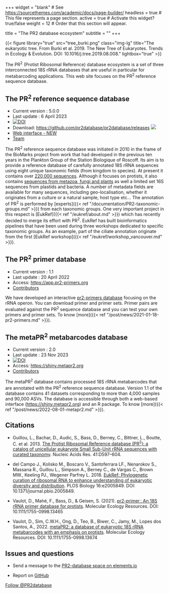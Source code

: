 +++
widget = "blank"  # See https://sourcethemes.com/academic/docs/page-builder/
headless = true  # This file represents a page section.
active = true  # Activate this widget? true/false
weight = 12  # Order that this section will appear.

title = "The PR2 database ecosystem"
subtitle = ""
+++

{{< figure library="true" src="tree_burki.png" class="img-lg" title="The eukaryotic tree. From Burki et al. 2019. The New Tree of Eukaryotes. Trends in Ecology & Evolution. DOI: 10.1016/j.tree.2019.08.008." lightbox="true" >}}

The PR<sup>2</sup> (Protist Ribosomal Reference) database ecosystem is a set of three interconnected 18S rRNA databases that are useful in particular for metabarcoding applications. This web site focuses on the PR<sup>2</sup> reference sequence database.

## The PR<sup>2</sup> reference sequence database

* Current version : 5.0.0  
* Last update : 6 April 2023  
* [![DOI](https://zenodo.org/badge/DOI/10.5281/zenodo.7805244.svg)](https://doi.org/10.5281/zenodo.7805244)
* Download: https://github.com/pr2database/pr2database/releases ![](https://img.shields.io/github/downloads/pr2database/pr2database/total.svg)
* [Web interface - NEW](https://app.pr2-database.org/pr2-database/)
* [Team](https://pr2-database.org/team/)

The PR<sup>2</sup> reference sequence database was initiated in 2010 in the frame of the BioMarks project from work that had developed in the previous ten years in the Plankton Group of the Station Biologique of Roscoff.  Its aim is to provide a reference database of carefully annotated 18S rRNA sequences using  eight unique taxonomic fields (from kingdom to species).  At present it contains over [220,000 sequences](https://pr2database.github.io/pr2database/articles/pr2_01_stats.html#basic-statistics-1).  Although it focuses on protists, it also contains [sequences from metazoa, fungi and plants](https://pr2database.github.io/pr2database/articles/pr2_01_stats.html#division-level-1) as well a limited set 16S sequences from plastids and bacteria. A number of metadata fields are available for many sequences, including geo-localisation, whether it originates from a culture or a natural sample, host type etc... The annotation of PR<sup>2</sup> is performed by [experts]({{< ref "/documentation/PR2-taxonomic-groups.md" >}}) from each taxonomic groups.  One very important project in this respect is [EukRef]({{< ref "/eukref/about.md" >}}) which has recently decided to merge its effort with PR<sup>2</sup>. EukRef has built bioinformatics pipelines that have been used during three workshops dedicated to specific taxonomic groups.  As an example, part of the ciliate annotation originate from the first [EukRef workshop]({{< ref "/eukref/workshop_vancouver.md" >}}).

<!---
{{< figure src="https://pr2database.github.io/pr2database/articles/pr2_01_stats_files/figure-html/unnamed-chunk-9-1.png" class="img-sm" title="Representation of the different taxonomic groups within PR<sup>2</sup>." lightbox="true" >}}
-->

## The PR<sup>2</sup> primer database

* Current version : 1.1  
* Last update : 20 April 2022   
* Access:  https://app.pr2-primers.org
* [Contributors](https://pr2-database.org/team/#people_primers)

We have developed an interactive [pr2-primers database](https://app.pr2-primers.org/) focusing on the rRNA operon.  You can download primer and primer sets.  Primer pairs are evaluated against the PR<sup>2</sup> sequence database and you can test your own primers and primer sets. To know [more]({{< ref "/post/news/2021-01-18-pr2-primers.md" >}}).

## The metaPR<sup>2</sup> metabarcodes database

* Current version : 2.0 
* Last update : 23 Nov 2023  
* [![DOI](https://zenodo.org/badge/410160328.svg)](https://zenodo.org/badge/latestdoi/410160328)
* Access: https://shiny.metapr2.org
* [Contributors](https://pr2-database.org/team/#people_metapr2)

The metaPR<sup>2</sup> database contains processed 18S rRNA metabarcodes that are annotated with the PR<sup>2</sup> reference sequence database. Version 1.1 of the database contains 41 datasets corresponding to more than 4,000 samples and 90,000 ASVs. The database is accessible through both a web-based interface (https://shiny.metapr2.org) and an R package. To know [more]({{< ref "/post/news/2022-08-01-metapr2.md" >}}).

Citations
-----------

* Guillou, L., Bachar, D., Audic, S., Bass, D., Berney, C., Bittner, L., Boutte, C. et al. 2013. [The Protist Ribosomal Reference  database (PR<sup>2</sup>): a catalog of unicellular eukaryote Small Sub-Unit rRNA sequences with curated taxonomy](http://nar.oxfordjournals.org/lookup/doi/10.1093/nar/gks1160). Nucleic Acids Res. 41:D597–604.

* del Campo J., Kolisko M., Boscaro V., Santoferrara LF., Nenarokov S., Massana R., Guillou L., Simpson A., Berney C., de Vargas C., Brown MW., Keeling PJ., Wegener Parfrey L. 2018. [EukRef: Phylogenetic curation of ribosomal RNA to enhance understanding of eukaryotic diversity and distribution](https://journals.plos.org/plosbiology/article?id=10.1371/journal.pbio.2005849). PLOS Biology 16:e2005849. DOI: 10.1371/journal.pbio.2005849.

* Vaulot, D., Mahé, F., Bass, D., & Geisen, S. (2021). [pr2-primer : An 18S rRNA primer database for protists](https://onlinelibrary.wiley.com/doi/abs/10.1111/1755-0998.13465). Molecular Ecology Resources. DOI: 10.1111/1755-0998.13465

* Vaulot, D., Sim, C.W.H., Ong, D., Teo, B., Biwer, C., Jamy, M., Lopes dos Santos, A., 2022. [metaPR2: a database of eukaryotic 18S rRNA metabarcodes with an emphasis on protists](https://doi.org/10.1111/1755-0998.13674). Molecular Ecology Resources. DOI: 10.1111/1755-0998.13674





Issues and questions
-----------

* Send a message to the [PR2-database space on elements.io](https://matrix.to/#/#pr2-database:matrix.org)

* Report on [GitHub](https://github.com/vaulot/pr2_database/issues)

<!-- Place this tag where you want the button to render. https://buttons.github.io/-->
<a href="https://twitter.com/PR2database?ref_src=twsrc%5Etfw" data-show-count="false" class="twitter-follow-button">Follow @PR2database</a> <script async src="https://platform.twitter.com/widgets.js" charset="utf-8"></script>
